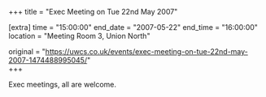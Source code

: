 +++
title = "Exec Meeting on Tue 22nd May 2007"

[extra]
time = "15:00:00"
end_date = "2007-05-22"
end_time = "16:00:00"
location = "Meeting Room 3, Union North"

original = "https://uwcs.co.uk/events/exec-meeting-on-tue-22nd-may-2007-1474488995045/"    
+++

Exec meetings, all are welcome.

